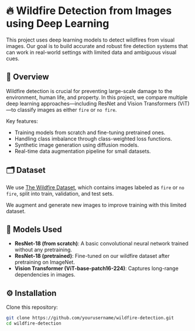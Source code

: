 # 🔥 Wildfire Detection from Images using Deep Learning

This project uses deep learning models to detect wildfires from visual images. Our goal is to build accurate and robust fire detection systems that can work in real-world settings with limited data and ambiguous visual cues.

## 📌 Overview

Wildfire detection is crucial for preventing large-scale damage to the environment, human life, and property. In this project, we compare multiple deep learning approaches—including ResNet and Vision Transformers (ViT)—to classify images as either `fire` or `no fire`.

Key features:
- Training models from scratch and fine-tuning pretrained ones.
- Handling class imbalance through class-weighted loss functions.
- Synthetic image generation using diffusion models.
- Real-time data augmentation pipeline for small datasets.

## 🗂️ Dataset

We use [The Wildfire Dataset](https://www.kaggle.com/datasets/elmadafri/the-wildfire-dataset), which contains images labeled as `fire` or `no fire`, split into train, validation, and test sets.

We augment and generate new images to improve training with this limited dataset.

## 🧠 Models Used

- **ResNet-18 (from scratch)**: A basic convolutional neural network trained without any pretraining.
- **ResNet-18 (pretrained)**: Fine-tuned on our wildfire dataset after pretraining on ImageNet.
- **Vision Transformer (ViT-base-patch16-224)**: Captures long-range dependencies in images.

## ⚙️ Installation

Clone this repository:
   ```bash
   git clone https://github.com/yourusername/wildfire-detection.git
   cd wildfire-detection
